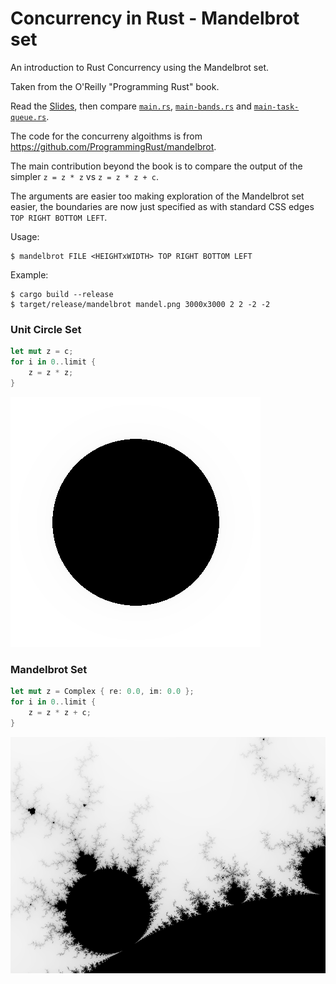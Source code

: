 # Concurrency in Rust - Mandelbrot set

An introduction to Rust Concurrency using the Mandelbrot set.

Taken from the O'Reilly "Programming Rust" book.

Read the [Slides](./slides.pdf), then compare [`main.rs`](./src/main.rs), [`main-bands.rs`](./src/main-bands.rs) and [`main-task-queue.rs`](./src/main-task-queue.rs).

The code for the concurreny algoithms is from <https://github.com/ProgrammingRust/mandelbrot>.

The main contribution beyond the book is to compare the output of the simpler `z = z * z` vs `z = z * z + c`.

The arguments are easier too making exploration of the Mandelbrot set easier, the boundaries are now just specified as with standard CSS edges `TOP RIGHT BOTTOM LEFT`.

Usage:
```
$ mandelbrot FILE <HEIGHTxWIDTH> TOP RIGHT BOTTOM LEFT
```
Example:
```
$ cargo build --release
$ target/release/mandelbrot mandel.png 3000x3000 2 2 -2 -2
```

### Unit Circle Set
```rust
let mut z = c;
for i in 0..limit {
    z = z * z;
}
```
![unit-circle](./unit-circle.png)

### Mandelbrot Set
```rust
let mut z = Complex { re: 0.0, im: 0.0 };
for i in 0..limit {
    z = z * z + c;
}
```
![mandelbrot](./mandel.png)
